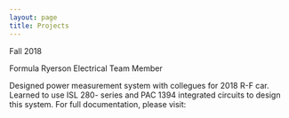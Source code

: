 ```yaml
---
layout: page
title: Projects
---
```


Fall 2018

Formula Ryerson Electrical Team Member

Designed power measurement system with collegues for 2018 R-F car.
Learned to use ISL 280- series and PAC 1394 integrated circuits to design this system.
For full documentation, please visit:




